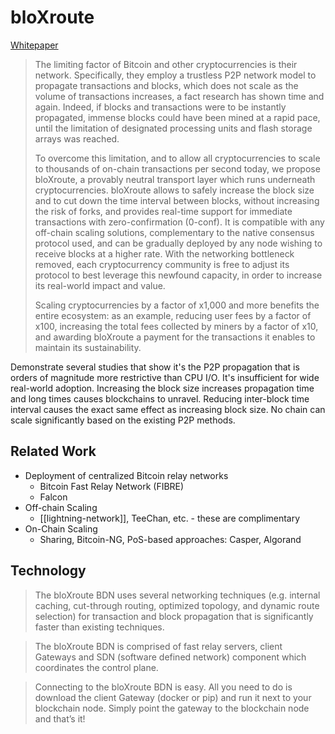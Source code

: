 # bloXroute

[Whitepaper](https://bloxroute.com/wp-content/uploads/2019/11/bloXrouteWhitepaper.pdf)

>The limiting factor of Bitcoin and other cryptocurrencies is their network. Specifically, they employ a trustless P2P network model to propagate transactions and blocks, which does not scale as the volume of transactions increases, a fact research has shown time and again. Indeed, if blocks and transactions were to be instantly propagated, immense blocks could have been mined at a rapid pace, until the limitation of designated processing units and flash storage arrays was reached.
>
>To overcome this limitation, and to allow all cryptocurrencies to scale to thousands of on-chain transactions per second today, we propose bloXroute, a provably neutral transport layer which runs underneath cryptocurrencies. bloXroute allows to safely increase the block size and to cut down the time interval between blocks, without increasing the risk of forks, and provides real-time support for immediate transactions with zero-confirmation (0-conf).
>It is compatible with any off-chain scaling solutions, complementary to the native consensus
protocol used, and can be gradually deployed by any node wishing to receive blocks at a higher rate. With the networking bottleneck removed, each cryptocurrency community is free to adjust its protocol to best leverage this newfound capacity, in order to increase its real-world impact and value.
>
>Scaling cryptocurrencies by a factor of x1,000 and more benefits the entire ecosystem: as an example, reducing user fees by a factor of x100, increasing the total fees collected by miners by a factor of x10, and awarding bloXroute a payment for the transactions it enables to maintain its sustainability.

Demonstrate several studies that show it's the P2P propagation that is orders of magnitude more restrictive than CPU I/O. It's insufficient for wide real-world adoption. Increasing the block size increases propagation time and long times causes blockchains to unravel. Reducing inter-block time interval causes the exact same effect as increasing block size. No chain can scale significantly based on the existing P2P methods.

## Related Work

* Deployment of centralized Bitcoin relay networks
  * Bitcoin Fast Relay Network (FIBRE)
  * Falcon
* Off-chain Scaling
  * [[lightning-network]], TeeChan, etc. - these are complimentary
* On-Chain Scaling
  * Sharing, Bitcoin-NG, PoS-based approaches: Casper, Algorand

## Technology

>The bloXroute BDN uses several networking techniques (e.g. internal caching, cut-through routing, optimized topology, and dynamic route selection) for transaction and block propagation that is significantly faster than existing techniques.

>The bloXroute BDN is comprised of fast relay servers, client Gateways and SDN (software defined network) component which coordinates the control plane.

>Connecting to the bloXroute BDN is easy. All you need to do is download the client Gateway (docker or pip) and run it next to your blockchain node. Simply point the gateway to the blockchain node and that’s it!


